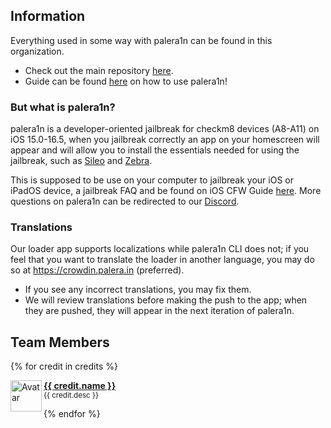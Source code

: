 ## Information
Everything used in some way with palera1n can be found in this organization.

- Check out the main repository [here](https://github.com/palera1n/palera1n).
- Guide can be found [here](https://ios.cfw.guide/installing-palera1n) on how to use palera1n!

###  But what is palera1n?
palera1n is a developer-oriented jailbreak for checkm8 devices (A8-A11) on iOS 15.0-16.5, when you jailbreak correctly an app on your homescreen will appear and will allow you to install the essentials needed for using the jailbreak, such as [Sileo](https://github.com/Sileo/Sileo) and [Zebra](https://github.com/zbrateam/Zebra).

This is supposed to be use on your computer to jailbreak your iOS or iPadOS device, a jailbreak FAQ and be found on iOS CFW Guide [here](https://ios.cfw.guide/faq/). More questions on palera1n can be redirected to our [Discord](https://dsc.gg/palera1n).

### Translations
Our loader app supports localizations while palera1n CLI does not; if you feel that you want to translate the loader in another language, you may do so at https://crowdin.palera.in (preferred).

- If you see any incorrect translations, you may fix them.
- We will review translations before making the push to the app; when they are pushed, they will appear in the next iteration of palera1n.

## Team Members

{% for credit in credits %}
<p align="left">
    <img align="left" height="50px" width="50px" src="https://images.weserv.nl/?url=https://github.com/{{ credit.github }}.png&amp;fit=cover&amp;mask=circle&amp;maxage=7d" alt="Avatar">
    <b><a href="https://github.com/{{ credit.github }}">{{ credit.name }}</a></b>
    <br>
    <sub>{{ credit.desc }}</sub>
</p>
{% endfor %}

</td></tr></table>
